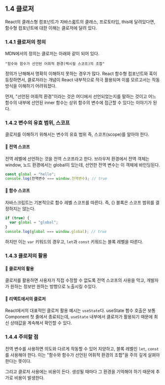 ## 1.4 클로저

React의 클래스형 컴포넌트가 자바스킓트의 클래스, 프로토타입, this에 달려있다면, 함수형 컴포넌트에 대한 이해는 클로저에 달려 있다.

### 1.4.1 클로저의 정의

MDN에서의 정의는 클로저는 아래와 같이 되어 있다.

```
"함수와 함수가 선언된 어휘적 환경(렉시컬 스코프)의 조합"
```

정의가 난해해서 명확히 이해하지 못하는 경우가 많다. React 함수형 컴포넌트와 훅이 등장하면서, 클로저라는 개념이 React 내부적으로 적극 활용되며 이를 모르고서는 작동 방식을 이해하기 어려워졌다.

먼저, "선언된 어휘적 환경"이라는 것은 어디에서 선언되었는지를 말하는 것이고 어느 함수의 내부에 선언된 inner 함수는 상위 함수의 변수에 접근할 수 있다는 이야기가 된다.

### 1.4.2 변수의 유효 범위, 스코프

클로저를 이해하기 위해서는 변수의 유효 범위 즉, 스코프(scope)를 알아야 한다.

#### 📌 전역 스코프

전역 레벨에 선언하는 것을 전역 스코프라고 한다. 브라우저 환경에서 전역 객체는 window, 노드 환경에서는 global이 있는데, 선언한 전역 변수는 이 객체에 바인딩된다.

```js
const global = "hello";
console.log(전역변수 === window.전역변수); // true
```

#### 📌 함수 스코프

자바스크립트는 기본적으로 함수 레벨 스코프를 따른다. 즉, {} 블록은 스코프 범위를 결정하지는 않는다.

```js
if (true) {
  var global = "global";
}
console.log(global === window.global); // true
```

하지만 이는 `var` 키워드의 경우고, `let`과 `const` 키워드는 블록 레벨을 따른다.

### 1.4.3 클로저의 활용

#### 📌 클로저의 활용

클로저를 활용하면 사용자가 직접 수정할 수 없도록 전역 스코프의 사용을 막고, 개발자가 원하는 정보만 원하는 방향으로 노출시킬 수있다.

#### 📌 리액트에서의 클로저

React에서의 대표적인 클로저 활용 예시는 `useState`다. useState 함수 호출은 보통 Component 첫 줄에서 종료되는데, `useState` 내부에서 클로저가 활용되기 때문에 최신 상태값을 계속해서 확인할 수 있다.

### 1.4.4 주의할 점

전역 변수를 사용하면 의도와 다르게 작동할 수 있어 지양하고, 블록 레벨인 `let`, `const`를 사용해야 한다. 이는 "함수와 함수가 선언된 어휘적 환경의 조합"을 주의 깊게 살펴야 한다는 뜻이다.

그리고 클로저 사용에는 비용이 든다. 생성될 때마다 그 환경을 기억해야 하기 때문에 추가로 비용이 발생한다.

